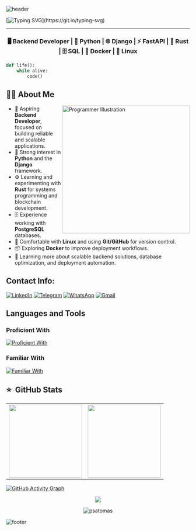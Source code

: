![header](https://capsule-render.vercel.app/api?type=waving&height=150&color=0:0f2027,100:1f7fff&section=header&reversal=false&animation=twinkling)

[![Typing SVG](https://readme-typing-svg.herokuapp.com?size=45&center=true&vCenter=true&width=1000&color=0:0f2027&lines=Hey+there!+Tomás+Araújo+here;Backend+Developer;Welcome+to+my+GitHub!)](https://git.io/typing-svg)

---

<h3 align="center">
🖥️ Backend Developer | 🐍 Python | 🌐 Django | ⚡ FastAPI | 🦀 Rust | 🗄️ SQL | 🐳 Docker | 🐧 Linux
</h3>

```python 
def life():
    while alive:
        code()
```

## 👨‍💻 About Me  

<img src="./assets/programmer.png" alt="Programmer Illustration" width="350" align="right">

- 🎯 Aspiring **Backend Developer**, focused on building reliable and scalable applications.  
- 🐍 Strong interest in **Python** and the **Django** framework.  
- ⚙️ Learning and experimenting with **Rust** for systems programming and blockchain development.  
- 🗄️ Experience working with **PostgreSQL** databases.  
- 🐧 Comfortable with **Linux** and using **Git/GitHub** for version control.  
- 📦 Exploring **Docker** to improve deployment workflows.  
- 🌱 Learning more about scalable backend solutions, database optimization, and deployment automation.

## Contact Info:
[![LinkedIn](https://img.shields.io/badge/LinkedIn-0A66C2?style=for-the-badge&logo=linkedin&logoColor=white)](https://linkedin.com/in/psatomas)
[![Telegram](https://img.shields.io/badge/Telegram-26A5E4?style=for-the-badge&logo=telegram&logoColor=white)](https://t.me/tomaspsa)
[![WhatsApp](https://img.shields.io/badge/WhatsApp-25D366?style=for-the-badge&logo=whatsapp&logoColor=white)](https://wa.me/+558196914490)
[![Gmail](https://img.shields.io/badge/Gmail-D14836?style=for-the-badge&logo=gmail&logoColor=white)](mailto:tomaspsaraujo@gmail.com)

## Languages and Tools

### Proficient With
[![Proficient With](https://skillicons.dev/icons?i=python,django,fastapi,rust,postgresql,docker,linux,git,github,vscode)](https://github.com/psatomas)

### Familiar With
[![Familiar With](https://skillicons.dev/icons?i=react,nextjs,typescript,html,css,javascript)](https://github.com/psatomas)

## ⭐️ &nbsp;GitHub Stats

<table align="center">
  <tr>
    <td>
      <img src="https://github-readme-stats.vercel.app/api?username=psatomas&show_icons=true&theme=react&hide_border=false&count_private=true&bg_color=0f2027&title_color=1f7fff&text_color=ffffff&icon_color=00ffea&border_radius=15" height="200px"/>
    </td>
    <td>
      <img src="https://github-readme-stats.vercel.app/api/top-langs/?username=psatomas&layout=compact&theme=react&hide_border=false&bg_color=0f2027&title_color=1f7fff&text_color=ffffff&border_radius=15" height="200px"/>
    </td>
  </tr>
</table>

[![GitHub Activity Graph](https://github-readme-activity-graph.vercel.app/graph?username=psatomas&bg_color=0d1117&color=1f7fff&line=00ffea&point=00ffea&area=true&area_color=00ffea&hide_border=true)](https://github.com/psatomas)

<p align="center"><img src="https://wakatime.com/badge/user/1365cb87-1cc0-4564-b486-b45888a5bbe3.svg" /></p>

<p align="center"> <img src="https://komarev.com/ghpvc/?username=psatomas" alt="psatomas" /> </p>

![footer](https://capsule-render.vercel.app/api?type=waving&height=150&color=0:0f2027,100:1f7fff&section=footer&reversal=false&animation=twinkling)

<!--
**ec200000/ec200000** is a ✨ _special_ ✨ repository because its `README.md` (this file) appears on your GitHub profile.

Here are some ideas to get you started:

- 🔭 I’m currently working on ...
- 🌱 I’m currently learning ...
- 👯 I’m looking to collaborate on ...
- 🤔 I’m looking for help with ...
- 💬 Ask me about ...
- 📫 How to reach me: ...
- 😄 Pronouns: ...
- ⚡ Fun fact: ...
-->
